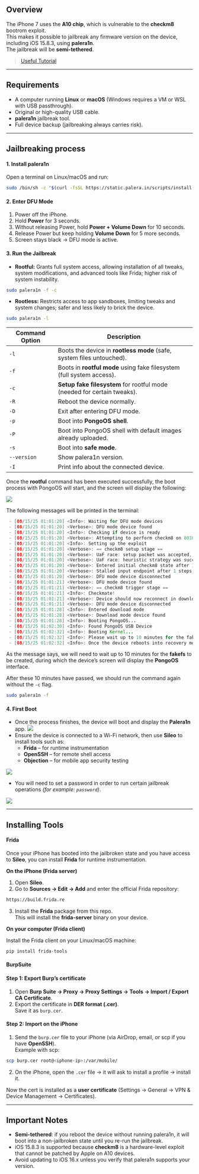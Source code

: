 ## Overview

The iPhone 7 uses the **A10 chip**, which is vulnerable to the **checkm8** bootrom exploit.  
This makes it possible to jailbreak any firmware version on the device, including iOS 15.8.3, using **palera1n**.  
The jailbreak will be **semi-tethered**.

> [Useful Tutorial](https://www.youtube.com/watch?v=3Vd-lbaH1MM)
---

## Requirements

- A computer running **Linux** or **macOS** (Windows requires a VM or WSL with USB passthrough).
- Original or high-quality USB cable.
- **palera1n** jailbreak tool.
- Full device backup (jailbreaking always carries risk).

---

## Jailbreaking process

#### 1. Install palera1n

Open a terminal on Linux/macOS and run:
```bash
sudo /bin/sh -c "$(curl -fsSL https://static.palera.in/scripts/install.sh)"
```


#### 2. Enter DFU Mode

1. Power off the iPhone.
2. Hold **Power** for 3 seconds.
3. Without releasing Power, hold **Power + Volume Down** for 10 seconds.
4. Release Power but keep holding **Volume Down** for 5 more seconds.
5. Screen stays black → DFU mode is active.

#### 3. Run the Jailbreak

- **Rootful:** Grants full system access, allowing installation of all tweaks, system modifications, and advanced tools like Frida; higher risk of system instability.
```bash
sudo palera1n -f -c
```

- **Rootless:** Restricts access to app sandboxes, limiting tweaks and system changes; safer and less likely to brick the device.
```bash
sudo palera1n -l 
```

|Command Option|Description|
|---|---|
|`-l`|Boots the device in **rootless mode** (safe, system files untouched).|
|`-f`|Boots in **rootful mode** using fake filesystem (full system access).|
|`-c`|**Setup fake filesystem** for rootful mode (needed for certain tweaks).|
|`-R`|Reboot the device normally.|
|`-D`|Exit after entering DFU mode.|
|`-p`|Boot into **PongoOS shell**.|
|`-P`|Boot into PongoOS shell with default images already uploaded.|
|`-s`|Boot into **safe mode**.|
|`--version`|Show palera1n version.|
|`-I`|Print info about the connected device.|
Once the **rootful** command has been executed successfully, the boot process with PongoOS will start, and the screen will display the following:

![](../../../Images/PongOS_execution.png)

The following messages will be printed in the terminal:
```java
 - [08/15/25 01:01:20] <Info>: Waiting for DFU mode devices
 - [08/15/25 01:01:20] <Verbose>: DFU mode device found
 - [08/15/25 01:01:20] <Info>: Checking if device is ready
 - [08/15/25 01:01:20] <Verbose>: Attempting to perform checkm8 on 8010 11
 - [08/15/25 01:01:20] <Info>: Setting up the exploit
 - [08/15/25 01:01:20] <Verbose>: == checkm8 setup stage ==
 - [08/15/25 01:01:20] <Verbose>: UaF race: setup packet was accepted, attempting heuristic strategy
 - [08/15/25 01:01:20] <Verbose>: UaF race: heuristic strategy was successful
 - [08/15/25 01:01:20] <Verbose>: Entered initial checkm8 state after 1 steps
 - [08/15/25 01:01:20] <Verbose>: Stalled input endpoint after 1 steps
 - [08/15/25 01:01:20] <Verbose>: DFU mode device disconnected
 - [08/15/25 01:01:21] <Verbose>: DFU mode device found
 - [08/15/25 01:01:21] <Verbose>: == checkm8 trigger stage ==
 - [08/15/25 01:01:21] <Info>: Checkmate!
 - [08/15/25 01:01:21] <Verbose>: Device should now reconnect in download mode
 - [08/15/25 01:01:21] <Verbose>: DFU mode device disconnected
 - [08/15/25 01:01:28] <Info>: Entered download mode
 - [08/15/25 01:01:28] <Verbose>: Download mode device found
 - [08/15/25 01:01:28] <Info>: Booting PongoOS...
 - [08/15/25 01:02:30] <Info>: Found PongoOS USB Device
 - [08/15/25 01:02:32] <Info>: Booting Kernel...
 - [08/15/25 01:02:32] <Info>: Please wait up to 10 minutes for the fakefs to be created.
 - [08/15/25 01:02:32] <Info>: Once the device reboots into recovery mode, run again without the -c (Create FakeFS) option to jailbreak.
```
As the message says, we will need to wait up to 10 minutes for the **fakefs** to be created, during which the device’s screen will display the **PongoOS** interface.

After these 10 minutes have passed, we should run the command again without the `-c` flag.

```bash
sudo palera1n -f 
```

#### 4. First Boot

- Once the process finishes, the device will boot and display the **Palera1n** app.
![](palera1n_app_installed.png)
- Ensure the device is connected to a Wi-Fi network, then use **Sileo** to install tools such as:
    - **Frida** – for runtime instrumentation
    - **OpenSSH** – for remote shell access
    - **Objection** – for mobile app security testing

![](sileo_install_option.png)
- You will need to set a password in order to run certain jailbreak operations _(for example: `password`)_.

![](password_setting_option.png)


---

## Installing Tools
#### Frida
Once your iPhone has booted into the jailbroken state and you have access to **Sileo**, you can install **Frida** for runtime instrumentation.

**On the iPhone (Frida server)**

1. Open **Sileo**.
2. Go to **Sources → Edit → Add** and enter the official Frida repository:
```bash
https://build.frida.re
```
3. Install the **Frida** package from this repo.  
This will install the **frida-server** binary on your device.


**On your computer (Frida client)**

Install the Frida client on your Linux/macOS machine:
```bash
pip install frida-tools
```


#### BurpSuite
#### Step 1: Export Burp’s certificate

1. Open **Burp Suite → Proxy → Proxy Settings -> Tools → Import / Export CA Certificate**.
2. Export the certificate in **DER format (.cer)**.  
    Save it as `burp.cer`.


#### Step 2: Import on the iPhone

1. Send the `burp.cer` file to your iPhone (via AirDrop, email, or scp if you have **OpenSSH**).  
    Example with scp:
```bash
scp burp.cer root@<iphone-ip>:/var/mobile/
```
2. On the iPhone, open the `.cer` file → it will ask to install a profile → install it.

Now the cert is installed as a **user certificate** (Settings → General → VPN & Device Management → Certificates).


----


## Important Notes

- **Semi-tethered**: if you reboot the device without running palera1n, it will boot into a non-jailbroken state until you re-run the jailbreak.
- iOS 15.8.3 is supported because **checkm8** is a hardware-level exploit that cannot be patched by Apple on A10 devices.
- Avoid updating to iOS 16.x unless you verify that palera1n supports your version.
